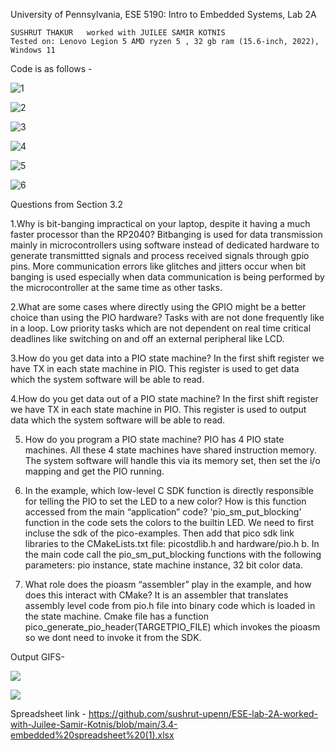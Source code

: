 University of Pennsylvania, ESE 5190: Intro to Embedded Systems, Lab 2A

    SUSHRUT THAKUR   worked with JUILEE SAMIR KOTNIS
    Tested on: Lenovo Legion 5 AMD ryzen 5 , 32 gb ram (15.6-inch, 2022), Windows 11


Code is as follows - 

![1](https://user-images.githubusercontent.com/114092860/196417940-4622d02a-9ff7-4074-b8ab-d916ab4a0c19.png)

![2](https://user-images.githubusercontent.com/114092860/196419252-12c78c78-6be7-4f75-8b04-40cb0eb084c3.png)

![3](https://user-images.githubusercontent.com/114092860/196419264-88785738-baf9-469e-992f-4c88bf692665.png)

![4](https://user-images.githubusercontent.com/114092860/196419290-c96b970d-3c89-45c5-976b-5a18c28c4698.png)

![5](https://user-images.githubusercontent.com/114092860/196419317-4567f16d-331c-449c-8fb2-f7a2e76c61c5.png)

![6](https://user-images.githubusercontent.com/114092860/196419394-46dcc0cd-59e8-4e95-8622-18d92ff40ebb.png)


Questions from Section 3.2

1.Why is bit-banging impractical on your laptop, despite it having a much faster processor than the RP2040?
Bitbanging is used for data transmission mainly in microcontrollers using software instead of dedicated hardware to generate transmittted signals and process received signals through gpio pins. More communication errors like glitches and jitters occur when bit banging is used especially when data communication is being performed by the microcontroller at the same time as other tasks. 


2.What are some cases where directly using the GPIO might be a better choice than using the PIO hardware?
Tasks with are not done frequently like in a loop. Low priority tasks which are not dependent on real time critical deadlines like switching on and off an external peripheral like LCD.

3.How do you get data into a PIO state machine?
In the first shift register we have TX in each state machine in PIO. This register is used to get data which the system software will be able to read. 

4.How do you get data out of a PIO state machine?
In the first shift register we have TX in each state machine in PIO. This register is used to output data which the system software will be able to read. 

5. How do you program a PIO state machine? 
PIO has 4 PIO state machines. All these 4 state machines have shared instruction memory. The system software will handle this via its memory set, then set the i/o mapping and get the PIO running. 

6. In the example, which low-level C SDK function is directly responsible for telling the PIO to set the LED to a new color? How is this function accessed from the main “application” code?
'pio_sm_put_blocking' function in the code sets the colors to the builtin LED. We need to first incluse the sdk of the pico-examples. Then add that pico sdk link libraries to the CMakeLists.txt file: picostdlib.h and hardware/pio.h b. In the main code call the pio_sm_put_blocking functions with the following parameters: pio instance, state machine instance, 32 bit color data.


7. What role does the pioasm “assembler” play in the example, and how does this interact with CMake?
It is an assembler that translates assembly level code from pio.h file into binary code which is loaded in the state machine. Cmake file has a function pico_generate_pio_header(TARGETPIO_FILE) which invokes the pioasm so we dont need to invoke it from the SDK.



Output GIFS- 


![](https://github.com/sushrut-upenn/ESE-lab-2A-worked-with-Juilee-Samir-Kotnis/blob/main/blinking-color%20(1).gif)


![](https://github.com/sushrut-upenn/ESE-lab-2A-worked-with-Juilee-Samir-Kotnis/blob/main/Serial-and-blinking%20(1).gif)

Spreadsheet link - 
https://github.com/sushrut-upenn/ESE-lab-2A-worked-with-Juilee-Samir-Kotnis/blob/main/3.4-embedded%20spreadsheet%20(1).xlsx
